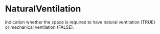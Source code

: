 NaturalVentilation
==================

Indication whether the space is required to have natural ventilation (TRUE) or mechanical ventilation (FALSE).
